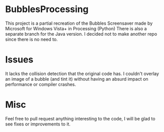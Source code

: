 # BubblesProcessing
This project is a partial recreation of the Bubbles Screensaver made by Microsoft for Windows Vista+ in Processing (Python)
There is also a separate branch for the Java version. I decided not to make another repo since there is no need to.

# Issues

It lacks the collision detection that the original code has.
I couldn't overlay an image of a bubble (and tint it) without having an absurd impact on performance or compiler crashes.

# Misc

Feel free to pull request anything interesting to the code, I will be glad to see fixes or improvements to it.
